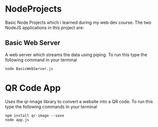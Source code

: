 # NodeProjects
Basic Node Projects which i learned during my web dev course. The two NodeJS applications in this project are:

## Basic Web Server
A web server which streams the data using piping. To run this type the following command in your terminal

```
node BasicWebServer.js
```

# QR Code App
Uses the qr-image library to convert a website into a QR code.
To run this type the following commands in your terminal

```
npm install qr-image --save
node app.js
```

